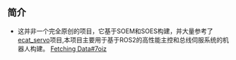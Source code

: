 ## 简介
* 这并非一个完全原创的项目，它基于SOEM和SOES构建，并大量参考了[ecat_servo](https://github.com/kubabuda/ecat_servo.git)项目,本项目主要用于基于ROS2的高性能主控和总线伺服系统的机器人构建。
[Fetching Data#7oiz](https://github.com/evencewu/SimpleEthercat)